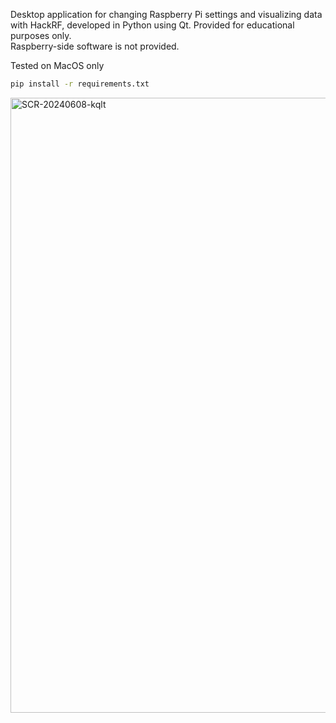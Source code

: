 Desktop application for changing Raspberry Pi settings and visualizing data with HackRF, developed in Python using Qt. Provided for educational purposes only.<br>
Raspberry-side software is not provided.

Tested on MacOS only

```bash
pip install -r requirements.txt
```
<img width="984" alt="SCR-20240608-kqlt" src="https://github.com/solutum/Nova-Max/assets/5366491/1bbe6d29-b879-4d65-b5b7-a2fddd29bc31">

